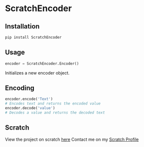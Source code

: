 # ScratchEncoder

## Installation

```bash
pip install ScratchEncoder
```

## Usage

```python
encoder = ScratchEncoder.Encoder()
```

Initializes a new encoder object.

## Encoding

```python
encoder.encode('Text')
# Encodes text and returns the encoded value
encoder.decode('value')
# Decodes a value and returns the decoded text
```

## Scratch

View the project on scratch [here](https://scratch.mit.edu/projects/546443308)
Contact me on my [Scratch Profile](https://scratch.mit.edu/users/TheCloudDev/#comments)
